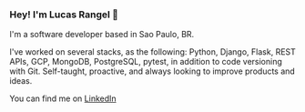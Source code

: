 ### Hey! I'm Lucas Rangel 👋

I'm a software developer based in Sao Paulo, BR.

I've worked on several stacks, as the following: Python, Django, Flask, REST APIs, GCP, MongoDB, PostgreSQL, pytest, in addition to code versioning with Git. Self-taught, proactive, and always looking to improve products and ideas.

You can find me on [LinkedIn](https://www.linkedin.com/in/lucasfijf)
